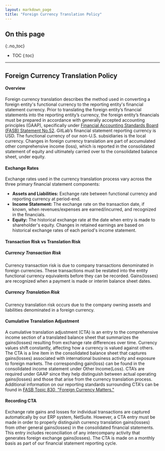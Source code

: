 ```yaml
---
layout: markdown_page
title: "Foreign Currency Translation Policy"
---
```


## On this page
{:.no_toc}

- TOC
{:toc}

---

## Foreign Currency Translation Policy 

#### Overview
Foreign currency translation describes the method used in converting a foreign entity's functional currency to the reporting entity's financial statement currency. Prior to translating the foreign entity’s financial statements into the reporting entity’s currency, the foreign entity’s financials must be prepared in accordance with generally accepted accounting principles (GAAP), specifically under [Financial Accounting Standards Board (FASB) Statement No.52](http://www.fasb.org/summary/stsum52.shtml.md). GitLab’s financial statement reporting currency is USD. The functional currency of our non-U.S. subsidiaries is the local currency. Changes in foreign currency translation are part of accumulated other comprehensive income (loss), which is reported in the consolidated statement of equity and ultimately carried over to the consolidated balance sheet, under equity.  

#### Exchange Rates
Exchange rates used in the currency translation process vary across the three primary financial statement components:

 - **Assets and Liabilities:**  Exchange rate between functional currency and reporting currency at period-end.
 - **Income Statement:**  The exchange rate on the transaction date, if known, when revenues/expenses are earned/incurred, and recognized in the financials.
 - **Equity:** The historical exchange rate at the date when entry is made to shareholder's equity. Changes in retained earnings are based on historical exchange rates of each period's income statement.

#### Transaction Risk vs Translation Risk

##### Currency Transaction Risk 
Currency transaction risk is due to company transactions denominated in foreign currencies. These transactions must be restated into the entity functional currency equivalents before they can be recorded. Gains(losses) are recognized when a payment is made or interim balance sheet dates.

##### Currency Translation Risk 
Currency translation risk occurs due to the company owning assets and liabilities denominated in a foreign currency.

#### Cumulative Translation Adjustment 
A cumulative translation adjustment (CTA) is an entry to the comprehensive income section of a translated balance sheet that summarizes the gains(losses) resulting from exchange rate differences over time. Currency values shift constantly, affecting how a currency is valued against others. The CTA is a line item in the consolidated balance sheet that captures gains(losses) associated with international business activity and exposure to foreign markets. The corresponding gain(loss) can be found in the consolidated income statement under Other Income(Loss). CTA’s are required under GAAP since they help distinguish between actual operating gains(losses) and those that arise from the currency translation process. Additional information on our reporting standards surrounding CTA's can be found in [FASB Topic 830, "Foreign Currency Matters."](http://www.fasb.org/jsp/FASB/Document_C/DocumentPage?cid=1176162203697&acceptedDisclaimer=true)


#### Recording CTA
Exchange rate gains and losses for individual transactions are captured automatically by our ERP system, NetSuite. However, a CTA entry must be made in order to properly distinguish currency translation gains(losses) from other general gains(losses) in the consolidated financial statements. This entry includes reconciliation of any intercompany activity that generates foreign exchange gains(losses). The CTA is made on a monthly basis as part of our financial statement reporting cycle.



